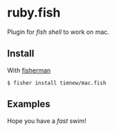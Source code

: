 # ruby.fish

Plugin for _fish shell_ to work on mac.

## Install

With [fisherman]

```fish
$ fisher install timnew/mac.fish
```

## Examples

Hope you have a _fast_ swim!

[fisherman]: https://github.com/fisherman/fisherman
